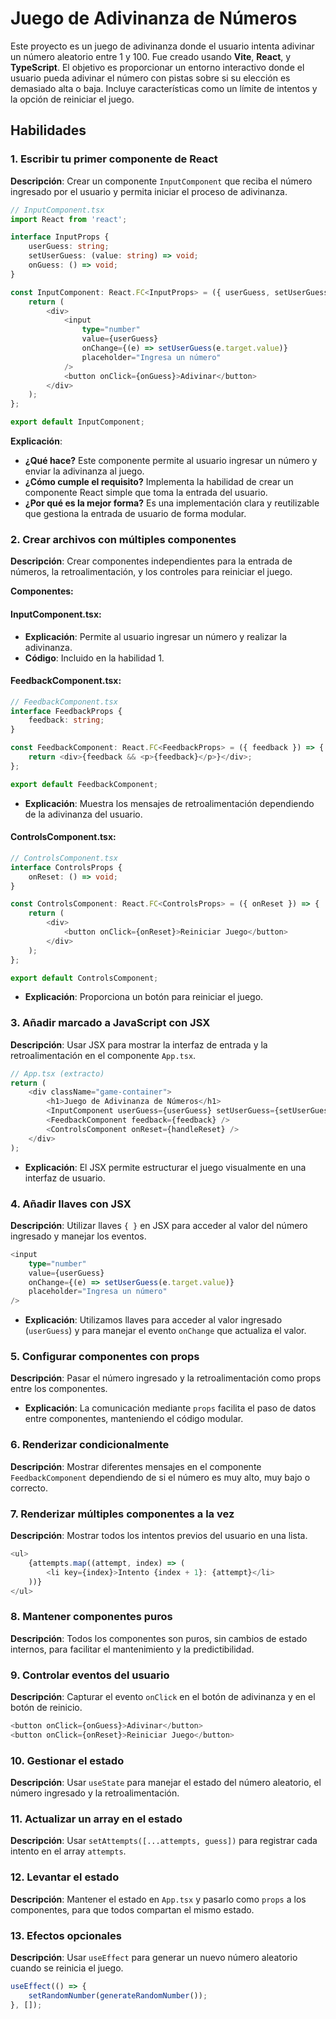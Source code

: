 # Juego de Adivinanza de Números

Este proyecto es un juego de adivinanza donde el usuario intenta adivinar un número aleatorio entre 1 y 100. Fue creado usando **Vite**, **React**, y **TypeScript**. El objetivo es proporcionar un entorno interactivo donde el usuario pueda adivinar el número con pistas sobre si su elección es demasiado alta o baja. Incluye características como un límite de intentos y la opción de reiniciar el juego.



## Habilidades

### 1. Escribir tu primer componente de React

**Descripción**: Crear un componente `InputComponent` que reciba el número ingresado por el usuario y permita iniciar el proceso de adivinanza.

```typescript
// InputComponent.tsx
import React from 'react';

interface InputProps {
    userGuess: string;
    setUserGuess: (value: string) => void;
    onGuess: () => void;
}

const InputComponent: React.FC<InputProps> = ({ userGuess, setUserGuess, onGuess }) => {
    return (
        <div>
            <input
                type="number"
                value={userGuess}
                onChange={(e) => setUserGuess(e.target.value)}
                placeholder="Ingresa un número"
            />
            <button onClick={onGuess}>Adivinar</button>
        </div>
    );
};

export default InputComponent;
```

**Explicación**:
- **¿Qué hace?** Este componente permite al usuario ingresar un número y enviar la adivinanza al juego.
- **¿Cómo cumple el requisito?** Implementa la habilidad de crear un componente React simple que toma la entrada del usuario.
- **¿Por qué es la mejor forma?** Es una implementación clara y reutilizable que gestiona la entrada de usuario de forma modular.



### 2. Crear archivos con múltiples componentes

**Descripción**: Crear componentes independientes para la entrada de números, la retroalimentación, y los controles para reiniciar el juego.

**Componentes:**

#### InputComponent.tsx:
  - **Explicación**: Permite al usuario ingresar un número y realizar la adivinanza.
  - **Código**: Incluido en la habilidad 1.

#### FeedbackComponent.tsx:
```typescript
// FeedbackComponent.tsx
interface FeedbackProps {
    feedback: string;
}

const FeedbackComponent: React.FC<FeedbackProps> = ({ feedback }) => {
    return <div>{feedback && <p>{feedback}</p>}</div>;
};

export default FeedbackComponent;
```

- **Explicación**: Muestra los mensajes de retroalimentación dependiendo de la adivinanza del usuario.

#### ControlsComponent.tsx:
```typescript
// ControlsComponent.tsx
interface ControlsProps {
    onReset: () => void;
}

const ControlsComponent: React.FC<ControlsProps> = ({ onReset }) => {
    return (
        <div>
            <button onClick={onReset}>Reiniciar Juego</button>
        </div>
    );
};

export default ControlsComponent;
```

- **Explicación**: Proporciona un botón para reiniciar el juego.



### 3. Añadir marcado a JavaScript con JSX

**Descripción**: Usar JSX para mostrar la interfaz de entrada y la retroalimentación en el componente `App.tsx`.

```typescript
// App.tsx (extracto)
return (
    <div className="game-container">
        <h1>Juego de Adivinanza de Números</h1>
        <InputComponent userGuess={userGuess} setUserGuess={setUserGuess} onGuess={handleGuess} />
        <FeedbackComponent feedback={feedback} />
        <ControlsComponent onReset={handleReset} />
    </div>
);
```

- **Explicación**: El JSX permite estructurar el juego visualmente en una interfaz de usuario.



### 4. Añadir llaves con JSX

**Descripción**: Utilizar llaves `{ }` en JSX para acceder al valor del número ingresado y manejar los eventos.

```typescript
<input
    type="number"
    value={userGuess}
    onChange={(e) => setUserGuess(e.target.value)}
    placeholder="Ingresa un número"
/>
```

- **Explicación**: Utilizamos llaves para acceder al valor ingresado (`userGuess`) y para manejar el evento `onChange` que actualiza el valor.



### 5. Configurar componentes con props

**Descripción**: Pasar el número ingresado y la retroalimentación como props entre los componentes.

- **Explicación**: La comunicación mediante `props` facilita el paso de datos entre componentes, manteniendo el código modular.



### 6. Renderizar condicionalmente

**Descripción**: Mostrar diferentes mensajes en el componente `FeedbackComponent` dependiendo de si el número es muy alto, muy bajo o correcto.



### 7. Renderizar múltiples componentes a la vez

**Descripción**: Mostrar todos los intentos previos del usuario en una lista.

```typescript
<ul>
    {attempts.map((attempt, index) => (
        <li key={index}>Intento {index + 1}: {attempt}</li>
    ))}
</ul>
```



### 8. Mantener componentes puros

**Descripción**: Todos los componentes son puros, sin cambios de estado internos, para facilitar el mantenimiento y la predictibilidad.



### 9. Controlar eventos del usuario

**Descripción**: Capturar el evento `onClick` en el botón de adivinanza y en el botón de reinicio.

```typescript
<button onClick={onGuess}>Adivinar</button>
<button onClick={onReset}>Reiniciar Juego</button>
```



### 10. Gestionar el estado

**Descripción**: Usar `useState` para manejar el estado del número aleatorio, el número ingresado y la retroalimentación.



### 11. Actualizar un array en el estado

**Descripción**: Usar `setAttempts([...attempts, guess])` para registrar cada intento en el array `attempts`.



### 12. Levantar el estado

**Descripción**: Mantener el estado en `App.tsx` y pasarlo como `props` a los componentes, para que todos compartan el mismo estado.



### 13. Efectos opcionales

**Descripción**: Usar `useEffect` para generar un nuevo número aleatorio cuando se reinicia el juego.

```typescript
useEffect(() => {
    setRandomNumber(generateRandomNumber());
}, []);
```
